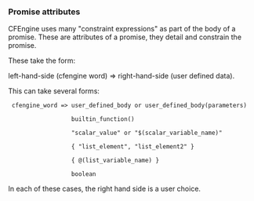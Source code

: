 ### Promise attributes

CFEngine uses many "constraint expressions" as part of the body of a
promise.  These are attributes of a promise, they detail and constrain
the promise.

These take the form:

left-hand-side (cfengine word) => right-hand-side (user defined data).

This can take several forms:

     cfengine_word => user_defined_body or user_defined_body(parameters)

                      builtin_function()

                      "scalar_value" or "$(scalar_variable_name)"

                      { "list_element", "list_element2" }

                      { @(list_variable_name) }

                      boolean

In each of these cases, the right hand side is a user choice. 
